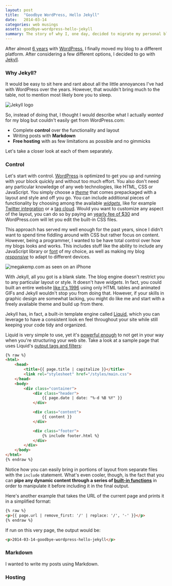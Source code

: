 ```yaml
---
layout: post
title:  "Goodbye WordPress, Hello Jekyll"
date:   2014-03-14
categories: web musings
assets: goodbye-wordpress-hello-jekyll
summary: The story of why I, one day, decided to migrate my personal blog from WordPress to Jekyll, and what I learned on the way.
---
```


After almost [6 years](http://megakemp.com/2008/08/27/hello-world) with [WordPress](http://wordpress.com), I finally moved my blog to a different platform. After considering a few different options, I decided to go with [Jekyll](http://jekyllrb.com).

### Why Jekyll?
It would be easy to sit here and rant about all the little annoyances I've had with WordPress over the years. However, that wouldn't bring much to the table, not to mention most likely bore you to sleep.

<img src="/assets/{{ page.assets }}/jekyll-logo-light.png" alt="Jekyll logo" class="article" />

So, instead of doing that, I thought I would describe what I actually _wanted_ for my blog but couldn't easily get from WordPress.com:

-	Complete **control** over the functionality and layout
-	Writing posts with **Markdown**
-	**Free hosting** with as few limitations as possible and no gimmicks

Let's take a closer look at each of them separately.

### Control
Let's start with control. [WordPress](http://wordpress.com) is optimized to get you up and running with your block quickly and without too much effort. You also don't need any particular knowledge of any web technologies, like HTML, CSS or JavaScript. You simply choose a [_theme_](http://en.support.wordpress.com/themes) that comes prepackaged with a layout and style and off you go. You can include additional pieces of functionality by choosing among the available [_widgets_](http://en.support.wordpress.com/widgets), like for example [Twitter integration](http://en.support.wordpress.com/widgets/twitter-timeline-widget) or a [tag cloud](http://en.support.wordpress.com/widgets/tag-cloud-widget). Would you want to customize any aspect of the layout, you can do so by paying an [yearly fee of $30](http://en.support.wordpress.com/custom-design) and WordPress.com will let you edit the built-in CSS files.

This approach has served my well enough for the past years, since I didn't want to spend time fiddling around with CSS but rather focus on content.
However, being a programmer, I wanted to be have total control over how my blogs looks and works. This includes stuff like the ability to include any JavaScript library or [font](http://fontawesome.io) of my choice, as well as making my blog [_responsive_](http://en.wikipedia.org/wiki/Responsive_web_design) to adapt to different devices.

<img src="/assets/{{ page.assets }}/megakemp-com-on-iphone.png" alt="megakemp.com as seen on an iPhone" title="megakemp.com as seen on an iPhone" class="screenshot-noshadow-cropped" />

With Jekyll, all you got is a blank slate. The blog engine doesn't restrict you to any particular layout or style. It doesn't have _widgets_. In fact, you could built an entire website [like it's 1996](http://www2.warnerbros.com/spacejam/movie/jam.htm) using only HTML tables and animated GIFs and Jekyll wouldn't stop you from doing that.
However, if your skills in graphic design are somewhat lacking, you might do like me and start with a freely available theme and build up from there.

Jekyll has, in fact, a built-in template engine called [Liquid](https://github.com/Shopify/liquid), which you can leverage to have a consistent look en feel throughout your site while still keeping your code tidy and organized.

Liquid is very simple to use, yet it's [powerful enough](http://jekyllrb.com/docs/templates/) to not get in your way when you're structuring your web site. Take a look at a sample page that uses Liquid's [output tags and filters](http://docs.shopify.com/themes/liquid-basics/output):

```html
{% raw %}
<html>
    <head>
        <title>{{ page.title | capitalize }}</title>
        <link rel="stylesheet" href="/styles/main.css">
    </head>
    <body>
        <div class="container">
            <div class="header">
                {{ page.date | date: "%-d %B %Y" }}
            </div>

            <div class="content">
                {{ content }}
            </div>

            <div class="footer">
                {% include footer.html %}
            </div>
        </div>
    </body>
</html>
{% endraw %}
```

Notice how you can easily bring in portions of layout from separate files with the `include` statement. What's even cooler, though, is the fact that you can **pipe any dynamic content through a series of [built-in functions](http://docs.shopify.com/themes/liquid-basics/output)** in order to manipulate it before including it in the final output.

Here's another example that takes the URL of the current page and prints it in a simplified format:

```html
{% raw %}
<p>{{ page.url | remove_first: '/' | replace: '/', '-' }}</p>
{% endraw %}
```

If run on this very page, the output would be:

```html
<p>2014-03-14-goodbye-wordpress-hello-jekyll</p>
```

### Markdown
I wanted to write my posts using Markdown.

### Hosting

